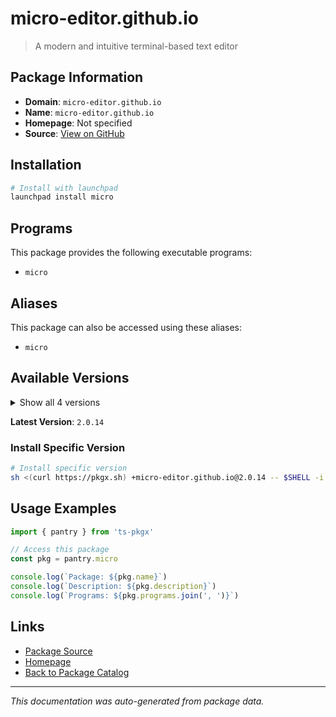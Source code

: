 # micro-editor.github.io

> A modern and intuitive terminal-based text editor

## Package Information

- **Domain**: `micro-editor.github.io`
- **Name**: `micro-editor.github.io`
- **Homepage**: Not specified
- **Source**: [View on GitHub](https://github.com/pkgxdev/pantry/tree/main/projects/micro-editor.github.io/package.yml)

## Installation

```bash
# Install with launchpad
launchpad install micro
```

## Programs

This package provides the following executable programs:

- `micro`

## Aliases

This package can also be accessed using these aliases:

- `micro`

## Available Versions

<details>
<summary>Show all 4 versions</summary>

- `2.0.14`, `2.0.13`, `2.0.12`, `2.0.11`

</details>

**Latest Version**: `2.0.14`

### Install Specific Version

```bash
# Install specific version
sh <(curl https://pkgx.sh) +micro-editor.github.io@2.0.14 -- $SHELL -i
```

## Usage Examples

```typescript
import { pantry } from 'ts-pkgx'

// Access this package
const pkg = pantry.micro

console.log(`Package: ${pkg.name}`)
console.log(`Description: ${pkg.description}`)
console.log(`Programs: ${pkg.programs.join(', ')}`)
```

## Links

- [Package Source](https://github.com/pkgxdev/pantry/tree/main/projects/micro-editor.github.io/package.yml)
- [Homepage](#)
- [Back to Package Catalog](../package-catalog.md)

---

*This documentation was auto-generated from package data.*
